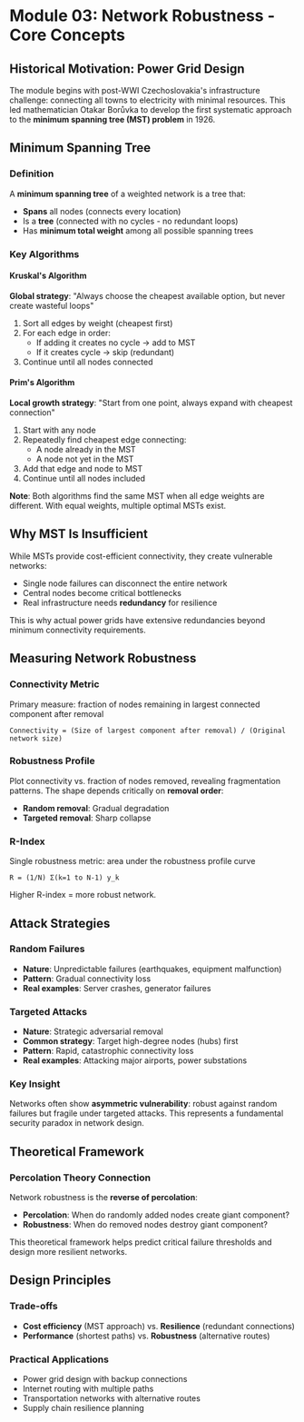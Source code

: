 # Module 03: Network Robustness - Core Concepts

## Historical Motivation: Power Grid Design

The module begins with post-WWI Czechoslovakia's infrastructure challenge: connecting all towns to electricity with minimal resources. This led mathematician Otakar Borůvka to develop the first systematic approach to the **minimum spanning tree (MST) problem** in 1926.

## Minimum Spanning Tree

### Definition
A **minimum spanning tree** of a weighted network is a tree that:
- **Spans** all nodes (connects every location)
- Is a **tree** (connected with no cycles - no redundant loops)  
- Has **minimum total weight** among all possible spanning trees

### Key Algorithms

#### Kruskal's Algorithm
**Global strategy**: "Always choose the cheapest available option, but never create wasteful loops"

1. Sort all edges by weight (cheapest first)
2. For each edge in order:
   - If adding it creates no cycle → add to MST
   - If it creates cycle → skip (redundant)
3. Continue until all nodes connected

#### Prim's Algorithm  
**Local growth strategy**: "Start from one point, always expand with cheapest connection"

1. Start with any node
2. Repeatedly find cheapest edge connecting:
   - A node already in the MST
   - A node not yet in the MST
3. Add that edge and node to MST
4. Continue until all nodes included

**Note**: Both algorithms find the same MST when all edge weights are different. With equal weights, multiple optimal MSTs exist.

## Why MST Is Insufficient

While MSTs provide cost-efficient connectivity, they create vulnerable networks:
- Single node failures can disconnect the entire network
- Central nodes become critical bottlenecks
- Real infrastructure needs **redundancy** for resilience

This is why actual power grids have extensive redundancies beyond minimum connectivity requirements.

## Measuring Network Robustness

### Connectivity Metric
Primary measure: fraction of nodes remaining in largest connected component after removal

```
Connectivity = (Size of largest component after removal) / (Original network size)
```

### Robustness Profile
Plot connectivity vs. fraction of nodes removed, revealing fragmentation patterns. The shape depends critically on **removal order**:
- **Random removal**: Gradual degradation
- **Targeted removal**: Sharp collapse

### R-Index
Single robustness metric: area under the robustness profile curve

```
R = (1/N) Σ(k=1 to N-1) y_k
```

Higher R-index = more robust network.

## Attack Strategies

### Random Failures
- **Nature**: Unpredictable failures (earthquakes, equipment malfunction)
- **Pattern**: Gradual connectivity loss
- **Real examples**: Server crashes, generator failures

### Targeted Attacks  
- **Nature**: Strategic adversarial removal
- **Common strategy**: Target high-degree nodes (hubs) first
- **Pattern**: Rapid, catastrophic connectivity loss
- **Real examples**: Attacking major airports, power substations

### Key Insight
Networks often show **asymmetric vulnerability**: robust against random failures but fragile under targeted attacks. This represents a fundamental security paradox in network design.

## Theoretical Framework

### Percolation Theory Connection
Network robustness is the **reverse of percolation**:
- **Percolation**: When do randomly added nodes create giant component?
- **Robustness**: When do removed nodes destroy giant component?

This theoretical framework helps predict critical failure thresholds and design more resilient networks.

## Design Principles

### Trade-offs
- **Cost efficiency** (MST approach) vs. **Resilience** (redundant connections)
- **Performance** (shortest paths) vs. **Robustness** (alternative routes)

### Practical Applications
- Power grid design with backup connections
- Internet routing with multiple paths  
- Transportation networks with alternative routes
- Supply chain resilience planning